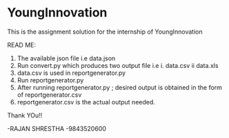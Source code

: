 # YoungInnovation
This is the assignment solution for the internship of YoungInnovation

READ ME:
1. The available json file i.e data.json
2. Run convert.py which produces two output file i.e
    i. data.csv
    ii data.xls
3. data.csv is used in reportgenerator.py
4. Run reportgenerator.py
5. After running reportgenerator.py ; desired output is obtained in the form of reportgenerator.csv
6. reportgenerator.csv is the actual output needed.

Thank YOu!!

-RAJAN SHRESTHA
-9843520600
